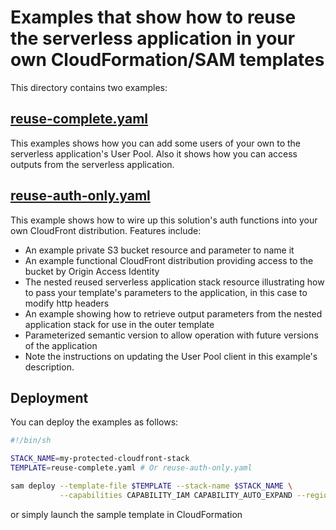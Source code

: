 # Examples that show how to reuse the serverless application in your own CloudFormation/SAM templates

This directory contains two examples:

## [reuse-complete.yaml](./reuse-complete.yaml)
This examples shows how you can add some users of your own to the serverless application's User Pool. Also it shows how you can access outputs from the serverless application.

## [reuse-auth-only.yaml](./reuse-auth-only.yaml)
This example shows how to wire up this solution's auth functions into your own CloudFront distribution. Features include:

- An example private S3 bucket resource and parameter to name it
- An example functional CloudFront distribution providing access to the bucket by Origin Access Identity
- The nested reused serverless application stack resource illustrating how to pass your  template's parameters to the application, in this case to modify http headers
- An example showing how to retrieve output parameters from the nested application stack for use in the outer template
- Parameterized semantic version to allow operation with future versions of the application
- Note the instructions on updating the User Pool client in this example's description.

## Deployment

You can deploy the examples as follows:

```sh
#!/bin/sh

STACK_NAME=my-protected-cloudfront-stack
TEMPLATE=reuse-complete.yaml # Or reuse-auth-only.yaml

sam deploy --template-file $TEMPLATE --stack-name $STACK_NAME \
           --capabilities CAPABILITY_IAM CAPABILITY_AUTO_EXPAND --region us-east-1

```

or simply launch the sample template in CloudFormation